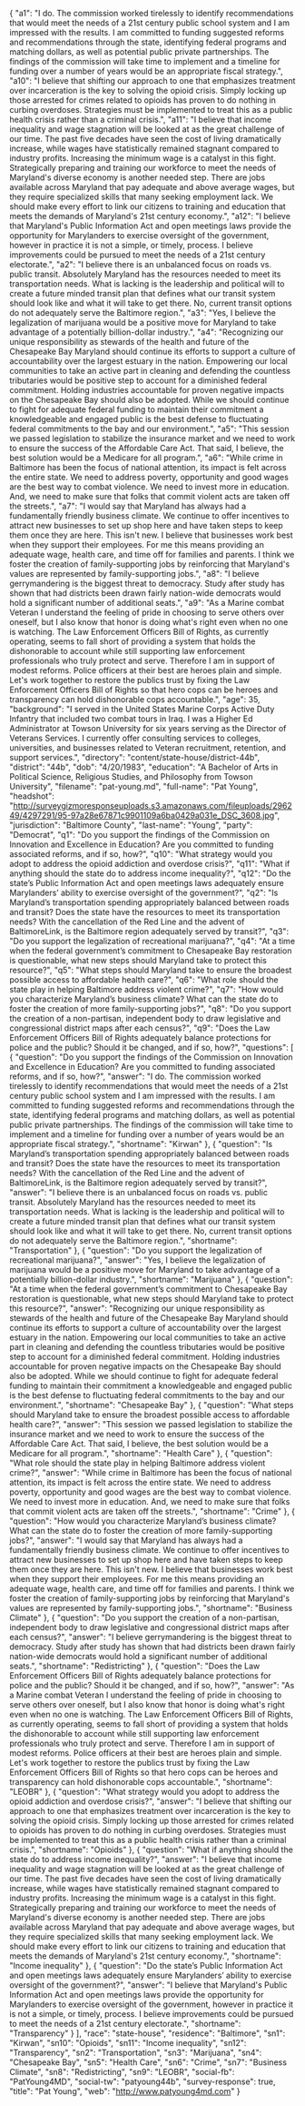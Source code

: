 {
  "a1": "I do. The commission worked tirelessly to identify recommendations that would meet the needs of a 21st century public school system and I am impressed with the results. I am committed to funding suggested reforms and recommendations through the state, identifying federal programs and matching dollars, as well as potential public private partnerships. The findings of the commission will take time to implement and a timeline for funding over a number of years would be an appropriate fiscal strategy.",
  "a10": "I believe that shifting our approach to one that emphasizes treatment over incarceration is the key to solving the opioid crisis. Simply locking up those arrested for crimes related to opioids has proven to do nothing in curbing overdoses. Strategies must be implemented to treat this as a public health crisis rather than a criminal crisis.",
  "a11": "I believe that income inequality and wage stagnation will be looked at as the great challenge of our time. The past five decades have seen the cost of living dramatically increase, while wages have statistically remained stagnant compared to industry profits. Increasing the minimum wage is a catalyst in this fight. Strategically preparing and training our workforce to meet the needs of Maryland's diverse economy is another needed step. There are jobs available across Maryland that pay adequate and above average wages, but they require specialized skills that many seeking employment lack. We should make every effort to link our citizens to training and education that meets the demands of Maryland's 21st century economy.",
  "a12": "I believe that Maryland's Public Information Act and open meetings laws provide the opportunity for Marylanders to exercise oversight of the government, however in practice it is not a simple, or timely, process. I believe improvements could be pursued to meet the needs of a 21st century electorate.",
  "a2": "I believe there is an unbalanced focus on roads vs. public transit. Absolutely Maryland has the resources needed to meet its transportation needs. What is lacking is the leadership and political will to create a future minded transit plan that defines what our transit system should look like and what it will take to get there. No, current transit options do not adequately serve the Baltimore region.",
  "a3": "Yes, I believe the legalization of marijuana would be a positive move for Maryland to take advantage of a potentially billion-dollar industry.",
  "a4": "Recognizing our unique responsibility as stewards of the health and future of the Chesapeake Bay Maryland should continue its efforts to support a culture of accountability over the largest estuary in the nation. Empowering our local communities to take an active part in cleaning and defending the countless tributaries would be positive step to account for a diminished federal commitment. Holding industries accountable for proven negative impacts on the Chesapeake Bay should also be adopted. While we should continue to fight for adequate federal funding to maintain their commitment a knowledgeable and engaged public is the best defense to fluctuating federal commitments to the bay and our environment.",
  "a5": "This session we passed legislation to stabilize the insurance market and we need to work to ensure the success of the Affordable Care Act.  That said, I believe, the best solution would be a Medicare for all program.",
  "a6": "While crime in Baltimore has been the focus of national attention, its impact is felt across the entire state. We need to address poverty, opportunity and good wages are the best way to combat violence.  We need to invest more in education.  And, we need to make sure that folks that commit violent acts are taken off the streets.",
  "a7": "I would say that Maryland has always had a fundamentally friendly business climate. We continue to offer incentives to attract new businesses to set up shop here and have taken steps to keep them once they are here. This isn't new. I believe that businesses work best when they support their employees. For me this means providing an adequate wage, health care, and time off for families and parents. I think we foster the creation of family-supporting jobs by reinforcing that Maryland's values are represented by family-supporting jobs.",
  "a8": "I believe gerrymandering is the biggest threat to democracy.  Study after study has shown that had districts been drawn fairly nation-wide democrats would hold a significant number of additional seats.",
  "a9": "As a Marine combat Veteran I understand the feeling of pride in choosing to serve others over oneself, but I also know that honor is doing what's right even when no one is watching. The Law Enforcement Officers Bill of Rights, as currently operating, seems to fall short of providing a system that holds the dishonorable to account while still supporting law enforcement professionals who truly protect and serve. Therefore I am in support of modest reforms. Police officers at their best are heroes plain and simple. Let's work together to restore the publics trust by fixing the Law Enforcement Officers Bill of Rights so that hero cops can be heroes and transparency can hold dishonorable cops accountable.",
  "age": 35,
  "background": "I served in the United States Marine Corps Active Duty Infantry that included two combat tours in Iraq. I was a Higher Ed Administrator at Towson University for six years serving as the Director of Veterans Services. I currently offer consulting services to colleges, universities, and businesses related to Veteran recruitment, retention, and support services.",
  "directory": "content/state-house/district-44b",
  "district": "44b",
  "dob": "4/20/1983",
  "education": "A Bachelor of Arts in Political Science, Religious Studies, and Philosophy  from Towson University",
  "filename": "pat-young.md",
  "full-name": "Pat Young",
  "headshot": "http://surveygizmoresponseuploads.s3.amazonaws.com/fileuploads/296249/4297291/95-97a28e67871c9901109a6ba0429a031e_DSC_3608.jpg",
  "jurisdiction": "Baltimore County",
  "last-name": "Young",
  "party": "Democrat",
  "q1": "Do you support the findings of the Commission on Innovation and Excellence in Education? Are you committed to funding associated reforms, and if so, how?",
  "q10": "What strategy would you adopt to address the opioid addiction and overdose crisis?",
  "q11": "What if anything should the state do to address income inequality?",
  "q12": "Do the state’s Public Information Act and open meetings laws adequately ensure Marylanders’ ability to exercise oversight of the government?",
  "q2": "Is Maryland’s transportation spending appropriately balanced between roads and transit? Does the state have the resources to meet its transportation needs? With the cancellation of the Red Line and the advent of BaltimoreLink, is the Baltimore region adequately served by transit?",
  "q3": "Do you support the legalization of recreational marijuana?",
  "q4": "At a time when the federal government’s commitment to Chesapeake Bay restoration is questionable, what new steps should Maryland take to protect this resource?",
  "q5": "What steps should Maryland take to ensure the broadest possible access to affordable health care?",
  "q6": "What role should the state play in helping Baltimore address violent crime?",
  "q7": "How would you characterize Maryland’s business climate? What can the state do to foster the creation of more family-supporting jobs?",
  "q8": "Do you support the creation of a non-partisan, independent body to draw legislative and congressional district maps after each census?",
  "q9": "Does the Law Enforcement Officers Bill of Rights adequately balance protections for police and the public? Should it be changed, and if so, how?",
  "questions": [
    {
      "question": "Do you support the findings of the Commission on Innovation and Excellence in Education? Are you committed to funding associated reforms, and if so, how?",
      "answer": "I do. The commission worked tirelessly to identify recommendations that would meet the needs of a 21st century public school system and I am impressed with the results. I am committed to funding suggested reforms and recommendations through the state, identifying federal programs and matching dollars, as well as potential public private partnerships. The findings of the commission will take time to implement and a timeline for funding over a number of years would be an appropriate fiscal strategy.",
      "shortname": "Kirwan"
    },
    {
      "question": "Is Maryland’s transportation spending appropriately balanced between roads and transit? Does the state have the resources to meet its transportation needs? With the cancellation of the Red Line and the advent of BaltimoreLink, is the Baltimore region adequately served by transit?",
      "answer": "I believe there is an unbalanced focus on roads vs. public transit. Absolutely Maryland has the resources needed to meet its transportation needs. What is lacking is the leadership and political will to create a future minded transit plan that defines what our transit system should look like and what it will take to get there. No, current transit options do not adequately serve the Baltimore region.",
      "shortname": "Transportation"
    },
    {
      "question": "Do you support the legalization of recreational marijuana?",
      "answer": "Yes, I believe the legalization of marijuana would be a positive move for Maryland to take advantage of a potentially billion-dollar industry.",
      "shortname": "Marijuana"
    },
    {
      "question": "At a time when the federal government’s commitment to Chesapeake Bay restoration is questionable, what new steps should Maryland take to protect this resource?",
      "answer": "Recognizing our unique responsibility as stewards of the health and future of the Chesapeake Bay Maryland should continue its efforts to support a culture of accountability over the largest estuary in the nation. Empowering our local communities to take an active part in cleaning and defending the countless tributaries would be positive step to account for a diminished federal commitment. Holding industries accountable for proven negative impacts on the Chesapeake Bay should also be adopted. While we should continue to fight for adequate federal funding to maintain their commitment a knowledgeable and engaged public is the best defense to fluctuating federal commitments to the bay and our environment.",
      "shortname": "Chesapeake Bay"
    },
    {
      "question": "What steps should Maryland take to ensure the broadest possible access to affordable health care?",
      "answer": "This session we passed legislation to stabilize the insurance market and we need to work to ensure the success of the Affordable Care Act.  That said, I believe, the best solution would be a Medicare for all program.",
      "shortname": "Health Care"
    },
    {
      "question": "What role should the state play in helping Baltimore address violent crime?",
      "answer": "While crime in Baltimore has been the focus of national attention, its impact is felt across the entire state. We need to address poverty, opportunity and good wages are the best way to combat violence.  We need to invest more in education.  And, we need to make sure that folks that commit violent acts are taken off the streets.",
      "shortname": "Crime"
    },
    {
      "question": "How would you characterize Maryland’s business climate? What can the state do to foster the creation of more family-supporting jobs?",
      "answer": "I would say that Maryland has always had a fundamentally friendly business climate. We continue to offer incentives to attract new businesses to set up shop here and have taken steps to keep them once they are here. This isn't new. I believe that businesses work best when they support their employees. For me this means providing an adequate wage, health care, and time off for families and parents. I think we foster the creation of family-supporting jobs by reinforcing that Maryland's values are represented by family-supporting jobs.",
      "shortname": "Business Climate"
    },
    {
      "question": "Do you support the creation of a non-partisan, independent body to draw legislative and congressional district maps after each census?",
      "answer": "I believe gerrymandering is the biggest threat to democracy.  Study after study has shown that had districts been drawn fairly nation-wide democrats would hold a significant number of additional seats.",
      "shortname": "Redistricting"
    },
    {
      "question": "Does the Law Enforcement Officers Bill of Rights adequately balance protections for police and the public? Should it be changed, and if so, how?",
      "answer": "As a Marine combat Veteran I understand the feeling of pride in choosing to serve others over oneself, but I also know that honor is doing what's right even when no one is watching. The Law Enforcement Officers Bill of Rights, as currently operating, seems to fall short of providing a system that holds the dishonorable to account while still supporting law enforcement professionals who truly protect and serve. Therefore I am in support of modest reforms. Police officers at their best are heroes plain and simple. Let's work together to restore the publics trust by fixing the Law Enforcement Officers Bill of Rights so that hero cops can be heroes and transparency can hold dishonorable cops accountable.",
      "shortname": "LEOBR"
    },
    {
      "question": "What strategy would you adopt to address the opioid addiction and overdose crisis?",
      "answer": "I believe that shifting our approach to one that emphasizes treatment over incarceration is the key to solving the opioid crisis. Simply locking up those arrested for crimes related to opioids has proven to do nothing in curbing overdoses. Strategies must be implemented to treat this as a public health crisis rather than a criminal crisis.",
      "shortname": "Opioids"
    },
    {
      "question": "What if anything should the state do to address income inequality?",
      "answer": "I believe that income inequality and wage stagnation will be looked at as the great challenge of our time. The past five decades have seen the cost of living dramatically increase, while wages have statistically remained stagnant compared to industry profits. Increasing the minimum wage is a catalyst in this fight. Strategically preparing and training our workforce to meet the needs of Maryland's diverse economy is another needed step. There are jobs available across Maryland that pay adequate and above average wages, but they require specialized skills that many seeking employment lack. We should make every effort to link our citizens to training and education that meets the demands of Maryland's 21st century economy.",
      "shortname": "Income inequality"
    },
    {
      "question": "Do the state’s Public Information Act and open meetings laws adequately ensure Marylanders’ ability to exercise oversight of the government?",
      "answer": "I believe that Maryland's Public Information Act and open meetings laws provide the opportunity for Marylanders to exercise oversight of the government, however in practice it is not a simple, or timely, process. I believe improvements could be pursued to meet the needs of a 21st century electorate.",
      "shortname": "Transparency"
    }
  ],
  "race": "state-house",
  "residence": "Baltimore",
  "sn1": "Kirwan",
  "sn10": "Opioids",
  "sn11": "Income inequality",
  "sn12": "Transparency",
  "sn2": "Transportation",
  "sn3": "Marijuana",
  "sn4": "Chesapeake Bay",
  "sn5": "Health Care",
  "sn6": "Crime",
  "sn7": "Business Climate",
  "sn8": "Redistricting",
  "sn9": "LEOBR",
  "social-fb": "PatYoung4MD",
  "social-tw": "patyoung44b",
  "survey-response": true,
  "title": "Pat Young",
  "web": "http://www.patyoung4md.com"
}
